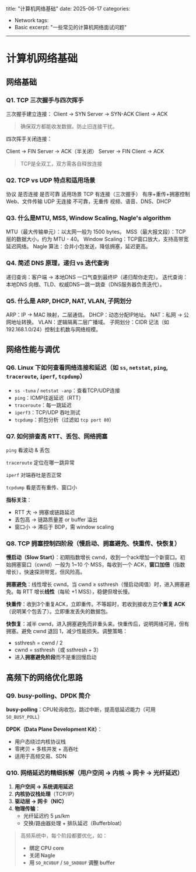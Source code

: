 title: "计算机网络基础"
date: 2025-06-17
categories:

  - Network
    tags:
  - Basic
    excerpt: "一些常见的计算机网络面试问题"

---



# 计算机网络基础

## 网络基础

### Q1. TCP 三次握手与四次挥手

三次握手建立连接：
Client → SYN
Server → SYN-ACK
Client → ACK

> 确保双方都能收发数据，防止旧连接干扰。

四次挥手关闭连接：

Client → FIN
Server → ACK（半关闭）
Server → FIN
Client → ACK

> TCP是全双工，双方需各自释放连接

### Q2. TCP vs UDP 特点和适用场景

协议  是否连接    是否可靠    适用场景
TCP 有连接（三次握手）   有序+重传+拥塞控制  Web、文件传输
UDP 无连接 不可靠，无重传 视频、语音、DNS、DHCP

### Q3. 什么是MTU, MSS, Window Scaling, Nagle's algorithm

MTU（最大传输单元）：以太网一般为 1500 bytes。
MSS（最大报文段）：TCP 层的数据大小，约为 MTU - 40。
Window Scaling：TCP窗口放大，支持高带宽延迟网络。
Nagle 算法：合并小包发送，降低拥塞，延迟更高。

### Q4. 简述 DNS 原理，递归 vs 迭代查询

递归查询：客户端 → 本地DNS 一口气查到最终IP（递归帮你走完）。
迭代查询：本地DNS 向根、TLD、权威DNS一跳一跳查（DNS服务器负责迭代）。

### Q5. 什么是 ARP, DHCP, NAT, VLAN, 子网划分

ARP：IP → MAC 映射，二层通信。
DHCP：动态分配IP地址。
NAT：私网 → 公网地址转换。
VLAN：逻辑隔离二层广播域。
子网划分：CIDR 记法（如 192.168.1.0/24）控制主机数与网络规模。

## 网络性能与调优

### Q6. Linux 下如何查看网络连接和延迟（如 `ss`, `netstat`, `ping`, `traceroute`, `iperf`, `tcpdump`）

- `ss -tuna` / `netstat -anp`：查看TCP/UDP连接
- `ping`：ICMP往返延迟（RTT）
- `traceroute`：每一跳延迟
- `iperf3`：TCP/UDP 吞吐测试
- `tcpdump`：抓包分析（过滤如 `tcp port 80`）

### Q7. 如何排查高 RTT、丢包、网络拥塞

`ping` 看波动 & 丢包

`traceroute` 定位在哪一跳异常

`iperf` 对端吞吐是否正常

`tcpdump` 看是否有重传、窗口小

**指标关注**：

- RTT 大 → 拥塞或链路延迟
- 丢包高 → 链路质量差 or buffer 溢出
- 窗口小 → 滞后于 BDP，需 window scaling

### Q8. TCP 拥塞控制四阶段（慢启动、拥塞避免、快重传、快恢复）

**慢启动（Slow Start）**：初期指数增长 cwnd，收到一个ack增加一个新窗口。初始拥塞窗口（cwnd）一般为 1~10 个 MSS，每收到一个 ACK，**窗口加倍**（指数增长），快速探测带宽，但风险高。

**拥塞避免**：线性增长 cwnd。当 cwnd ≥ ssthresh（慢启动阈值）时，进入拥塞避免。每 RTT 增长**线性**（每轮 +1 MSS），稳健但增长慢。

**快重传**：收到3个重复ACK，立即重传。不等超时，若收到接收方**三个重复 ACK**（说明某个包丢了）。立即重发丢失的数据包。

**快恢复**：减半 cwnd，进入拥塞避免而非重头来。快重传后，说明网络可用，但有拥塞。避免 cwnd 退回 1，减少性能损失。调整策略：

- ssthresh = cwnd / 2
- cwnd = ssthresh（或 ssthresh + 3）
- 进入**拥塞避免阶段**而不是重回慢启动

## 高频下的网络优化思路

### Q9. busy-polling、DPDK 简介

**busy-polling**：CPU轮询收包，跳过中断，提高低延迟能力（可用 `SO_BUSY_POLL`）

**DPDK（Data Plane Development Kit）**：

- 用户态绕过内核协议栈
- 零拷贝 + 多核并发 + 高吞吐
- 适用于高频交易、SDN

### Q10. 网络延迟的精细拆解（用户空间 → 内核 → 网卡 → 光纤延迟）

1. **用户空间 → 系统调用延迟**
2. **内核协议栈处理**（TCP/IP）
3. **驱动层 → 网卡（NIC）**
4. **物理传输**：
   - 光纤延迟约 5 μs/km
   - 交换/路由器处理 + 排队延迟（Bufferbloat）

> 高频系统中，每个阶段都要优化，如：
>
> - **绑定 CPU core**
> - **关闭 Nagle**
> - **用 `SO_RCVBUF` / `SO_SNDBUF` 调整 buffer**
